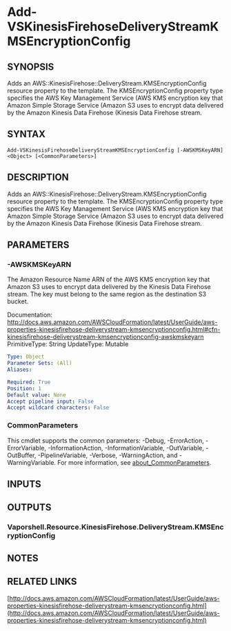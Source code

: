 # Add-VSKinesisFirehoseDeliveryStreamKMSEncryptionConfig

## SYNOPSIS
Adds an AWS::KinesisFirehose::DeliveryStream.KMSEncryptionConfig resource property to the template.
The KMSEncryptionConfig property type specifies the AWS Key Management Service (AWS KMS encryption key that Amazon Simple Storage Service (Amazon S3 uses to encrypt data delivered by the Amazon Kinesis Data Firehose (Kinesis Data Firehose stream.

## SYNTAX

```
Add-VSKinesisFirehoseDeliveryStreamKMSEncryptionConfig [-AWSKMSKeyARN] <Object> [<CommonParameters>]
```

## DESCRIPTION
Adds an AWS::KinesisFirehose::DeliveryStream.KMSEncryptionConfig resource property to the template.
The KMSEncryptionConfig property type specifies the AWS Key Management Service (AWS KMS encryption key that Amazon Simple Storage Service (Amazon S3 uses to encrypt data delivered by the Amazon Kinesis Data Firehose (Kinesis Data Firehose stream.

## PARAMETERS

### -AWSKMSKeyARN
The Amazon Resource Name ARN of the AWS KMS encryption key that Amazon S3 uses to encrypt data delivered by the Kinesis Data Firehose stream.
The key must belong to the same region as the destination S3 bucket.

Documentation: http://docs.aws.amazon.com/AWSCloudFormation/latest/UserGuide/aws-properties-kinesisfirehose-deliverystream-kmsencryptionconfig.html#cfn-kinesisfirehose-deliverystream-kmsencryptionconfig-awskmskeyarn
PrimitiveType: String
UpdateType: Mutable

```yaml
Type: Object
Parameter Sets: (All)
Aliases:

Required: True
Position: 1
Default value: None
Accept pipeline input: False
Accept wildcard characters: False
```

### CommonParameters
This cmdlet supports the common parameters: -Debug, -ErrorAction, -ErrorVariable, -InformationAction, -InformationVariable, -OutVariable, -OutBuffer, -PipelineVariable, -Verbose, -WarningAction, and -WarningVariable. For more information, see [about_CommonParameters](http://go.microsoft.com/fwlink/?LinkID=113216).

## INPUTS

## OUTPUTS

### Vaporshell.Resource.KinesisFirehose.DeliveryStream.KMSEncryptionConfig
## NOTES

## RELATED LINKS

[http://docs.aws.amazon.com/AWSCloudFormation/latest/UserGuide/aws-properties-kinesisfirehose-deliverystream-kmsencryptionconfig.html](http://docs.aws.amazon.com/AWSCloudFormation/latest/UserGuide/aws-properties-kinesisfirehose-deliverystream-kmsencryptionconfig.html)


